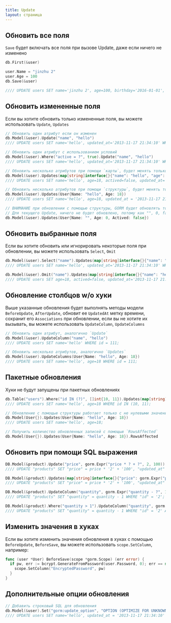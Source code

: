 ```yaml
---
title: Update
layout: страница
---
```


## Обновить все поля

`Save` будет включать все поля при вызове Update, даже если ничего не изменено

```go
db.First(&user)

user.Name = "jinzhu 2"
user.Age = 100
db.Save(&user)

//// UPDATE users SET name='jinzhu 2', age=100, birthday='2016-01-01', updated_at = '2013-11-17 21:34:10' WHERE id=111;
```

## Обновить измененные поля

Если вы хотите обновить только измененные поля, вы можете использовать `Update`, `Updates`

```go
// Обновить один атрибут если он изменен
db.Model(&user).Update("name", "hello")
//// UPDATE users SET name='hello', updated_at='2013-11-17 21:34:10' WHERE id=111;

// Обновить один атрибут с использованием условий
db.Model(&user).Where("active = ?", true).Update("name", "hello")
//// UPDATE users SET name='hello', updated_at='2013-11-17 21:34:10' WHERE id=111 AND active=true;

// Обновить несколько атрибутов при помощи `карты`, будет менять только эти поля
db.Model(&user).Updates(map[string]interface{}{"name": "hello", "age": 18, "actived": false})
//// UPDATE users SET name='hello', age=18, actived=false, updated_at='2013-11-17 21:34:10' WHERE id=111;

// Обновить несколько атрибутов при помощи `структуры`, будет менять только измененные & не пустые поля
db.Model(&user).Updates(User{Name: "hello", Age: 18})
//// UPDATE users SET name='hello', age=18, updated_at = '2013-11-17 21:34:10' WHERE id = 111;

// ВНИМАНИЕ при обновлении с помощью структуры, GORM будет обновлять только не пустые значения
// Для текущего Update, ничего не будет обновлено, потому как "", 0, false пустые значения для их типов
db.Model(&user).Updates(User{Name: "", Age: 0, Actived: false})
```

## Обновить выбранные поля

Если вы хотите обновить или игнорировать некоторые поля при обновлении, вы можете использовать `Select`, `Omit`

```go
db.Model(&user).Select("name").Updates(map[string]interface{}{"name": "hello", "age": 18, "actived": false})
//// UPDATE users SET name='hello', updated_at='2013-11-17 21:34:10' WHERE id=111;

db.Model(&user).Omit("name").Updates(map[string]interface{}{"name": "hello", "age": 18, "actived": false})
//// UPDATE users SET age=18, actived=false, updated_at='2013-11-17 21:34:10' WHERE id=111;
```

## Обновление столбцов w/o хуки

Выше указанные обновления будет выполнять методы модели `BeforeUpdate`, `AfterUpdate`, обновит ее `UpdatedAt` метку времени, сохранит его `Associations` при обновлении, если вы не хотите их вызывать, вы можете использовать `UpdateColumn`, `UpdateColumns`

```go
// Обновить один атрибут, аналогично `Update`
db.Model(&user).UpdateColumn("name", "hello")
//// UPDATE users SET name='hello' WHERE id = 111;

// Обновить несколько атрибутов, аналогично `Updates`
db.Model(&user).UpdateColumns(User{Name: "hello", Age: 18})
//// UPDATE users SET name='hello', age=18 WHERE id = 111;
```

## Пакетные обновления

Хуки не будут запущены при пакетных обновлениях

```go
db.Table("users").Where("id IN (?)", []int{10, 11}).Updates(map[string]interface{}{"name": "hello", "age": 18})
//// UPDATE users SET name='hello', age=18 WHERE id IN (10, 11);

// Обновление с помощью структуры работает только с не нулевыми значениями, используйте map[string]interface{}
db.Model(User{}).Updates(User{Name: "hello", Age: 18})
//// UPDATE users SET name='hello', age=18;

// Получить количество обновленных записей с помощью `RowsAffected`
db.Model(User{}).Updates(User{Name: "hello", Age: 18}).RowsAffected
```

## Обновить при помощи SQL выражения

```go
DB.Model(&product).Update("price", gorm.Expr("price * ? + ?", 2, 100))
//// UPDATE "products" SET "price" = price * '2' + '100', "updated_at" = '2013-11-17 21:34:10' WHERE "id" = '2';

DB.Model(&product).Updates(map[string]interface{}{"price": gorm.Expr("price * ? + ?", 2, 100)})
//// UPDATE "products" SET "price" = price * '2' + '100', "updated_at" = '2013-11-17 21:34:10' WHERE "id" = '2';

DB.Model(&product).UpdateColumn("quantity", gorm.Expr("quantity - ?", 1))
//// UPDATE "products" SET "quantity" = quantity - 1 WHERE "id" = '2';

DB.Model(&product).Where("quantity > 1").UpdateColumn("quantity", gorm.Expr("quantity - ?", 1))
//// UPDATE "products" SET "quantity" = quantity - 1 WHERE "id" = '2' AND quantity > 1;
```

## Изменить значения в хуках

Если вы хотите изменить значения обновления в хуках с помощью `BeforeUpdate`, `BeforeSave`, вы можете использовать `scope.SetColumn`, например:

```go
func (user *User) BeforeSave(scope *gorm.Scope) (err error) {
  if pw, err := bcrypt.GenerateFromPassword(user.Password, 0); err == nil {
    scope.SetColumn("EncryptedPassword", pw)
  }
}
```

## Дополнительные опции обновления

```go
// Добавить строковый SQL для обновления
db.Model(&user).Set("gorm:update_option", "OPTION (OPTIMIZE FOR UNKNOWN)").Update("name", "hello")
//// UPDATE users SET name='hello', updated_at = '2013-11-17 21:34:10' WHERE id=111 OPTION (OPTIMIZE FOR UNKNOWN);
```
